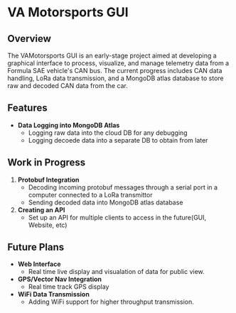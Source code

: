 # VA Motorsports GUI
## Overview
The VAMotorsports GUI is an early-stage project aimed at developing a graphical interface to process, visualize, and manage telemetry data from a Formula SAE vehicle's CAN bus. The current progress includes CAN data handling, LoRa data transmission, and a MongoDB atlas database to store raw and decoded CAN data from the car.
## Features 
- **Data Logging into MongoDB Atlas**
    - Logging raw data into the cloud DB for any debugging
    - Logging decoede data into a separate DB to obtain from later 
## Work in Progress
1. **Protobuf Integration**
    - Decoding incoming protobuf messages through a serial port in a computer connected to a LoRa transmittor
    - Sending decoded data into MongoDB atlas database
3. **Creating an API**
    - Set up an API for multiple clients to access in the future(GUI, Website, etc)
## Future Plans
- **Web Interface**
    - Real time live display and visualation of data for public view.
- **GPS/Vector Nav Integration**
    - Real time track GPS display
- **WiFi Data Transmission**
    - Adding WiFi support for higher throughput transmission.
